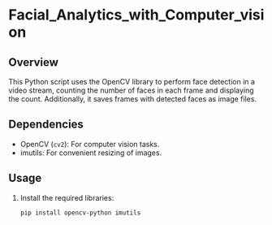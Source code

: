 # Facial_Analytics_with_Computer_vision
## Overview

This Python script uses the OpenCV library to perform face detection in a video stream, counting the number of faces in each frame and displaying the count. Additionally, it saves frames with detected faces as image files.

## Dependencies

- OpenCV (`cv2`): For computer vision tasks.
- imutils: For convenient resizing of images.

## Usage

1. Install the required libraries:

   ```bash
   pip install opencv-python imutils

